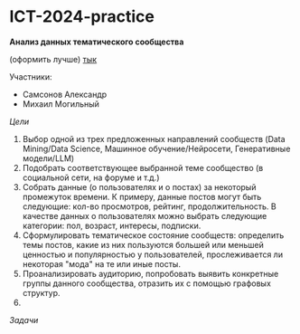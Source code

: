 # ICT-2024-practice

**Анализ данных тематического сообщества**

(оформить лучше) 
[тык](https://habr.com/ru/hubs/machine_learning/articles/)

Участники: 
- Самсонов Александр
- Михаил Могильный


*Цели*
1. Выбор одной из трех предложенных направлений сообществ (Data Mining/Data Science, Машинное обучение/Нейросети, Генеративные модели/LLM)
2. Подобрать соответствующее выбранной теме сообщество (в социальной сети, на форуме и т.д.)
3. Собрать данные (о пользователях и о постах) за некоторый промежуток времени. К примеру, данные постов могут быть следующие: кол-во просмотров, рейтинг, продолжительность. В качестве данных о пользователях можно выбрать следующие категории: пол, возраст, интересы, подписки.
4. Сформулировать тематическое состояние сообществ: определить темы постов, какие из них пользуются большей или меньшей ценностью и популярностью у пользователей, прослеживается ли некоторая "мода" на те или иные посты.
5. Проанализировать аудиторию, попробовать выявить конкретные группы данного сообщества, отразить их с помощью графовых структур.
6. 
*Задачи*

